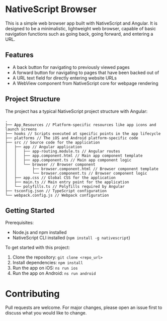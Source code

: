 # NativeScript Browser

This is a simple web browser app built with NativeScript and Angular. It is designed to be a minimalistic, lightweight web browser, capable of basic navigation functions such as going back, going forward, and entering a URL.

## Features

- A back button for navigating to previously viewed pages
- A forward button for navigating to pages that have been backed out of
- A URL text field for directly entering website URLs
- A WebView component from NativeScript core for webpage rendering

## Project Structure

The project has a typical NativeScript project structure with Angular:

```text
.
├── App_Resources // Platform-specific resources like app icons and launch screens
├── hooks // Scripts executed at specific points in the app lifecycle
├── platforms // The iOS and Android platform-specific code
├── src // Source code for the application
│   ├── app // Angular application
│   │   ├── app-routing.module.ts // Angular routes
│   │   ├── app.component.html // Main app component template
│   │   ├── app.component.ts // Main app component logic
│   │   └── browser // Browser component
│   │       ├── browser.component.html // Browser component template
│   │       └── browser.component.ts // Browser component logic
│   ├── app.css // Global CSS for the application
│   ├── main.ts // Main entry point for the application
│   └── polyfills.ts // Polyfills required by Angular
├── tsconfig.json // TypeScript configuration
└── webpack.config.js // Webpack configuration
```

## Getting Started

Prerequisites:

- Node.js and npm installed
- NativeScript CLI installed (`npm install -g nativescript`)

To get started with this project:

1. Clone the repository: `git clone <repo_url>`
2. Install dependencies: `npm install`
3. Run the app on iOS: `ns run ios`
4. Run the app on Android: `ns run android`

# Contributing

Pull requests are welcome. For major changes, please open an issue first to discuss what you would like to change.
